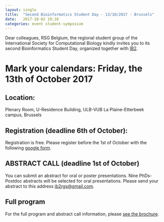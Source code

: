 ```yaml
---
layout: single
title:  "Second Bioinformatics Student Day - 13/10/2017 - Brussels"
date:   2017-10-02 19:10
categories: event student-symposium
---
```


Dear colleagues,
RSG Belgium, the regional student group of the International Society for Computational Biology kindly invites you to its second Bioinformatics Student Day, organized together with [IB2][ib2].

# **Mark your calendars: Friday, the 13th of October 2017**

## Location:
Plenary Room, U-Residence Building, ULB-VUB La Plaine-Etterbeek campus, Brussels

## Registration (deadline 6th of October):
Registration is free. Please register before the 1st of October with the following [google form][form].

<!-- <https://goo.gl/forms/nJ2ZNCqt13URjsk03> -->

## ABSTRACT CALL (deadline 1st of October)
You can submit an abstract for oral or poster presentations. Nine PhDs-Postdoc abstracts will be selected for oral presentations. Please send your abstract to this address <ib2rgs@gmail.com>.

## Full program
For the full program and abstract call information, please [see the brochure][brochure-link].

[ib2]: http://ibsquare.be/
[form]: https://goo.gl/forms/nJ2ZNCqt13URjsk03
[brochure-link]: /assets/pdf/IB2RSGprogram.pdf
